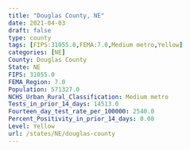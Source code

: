 ```yaml
---
title: "Douglas County, NE"
date: 2021-04-03
draft: false
type: county
tags: [FIPS:31055.0,FEMA:7.0,Medium metro,Yellow]
categories: [NE]
County: Douglas County
State: NE
FIPS: 31055.0
FEMA_Region: 7.0
Population: 571327.0
NCHS_Urban_Rural_Classification: Medium metro
Tests_in_prior_14_days: 14513.0
Fourteen_day_test_rate_per_100000: 2540.0
Percent_Positivity_in_prior_14_days: 0.08
Level: Yellow
url: /states/NE/douglas-county
---
```



